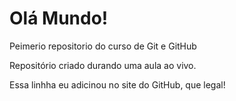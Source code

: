 # Olá Mundo!
 Peimerio repositorio do curso de Git e GitHub

Repositório criado durando uma aula ao vivo.

Essa linhha eu adicinou no site do GitHub, que legal!
